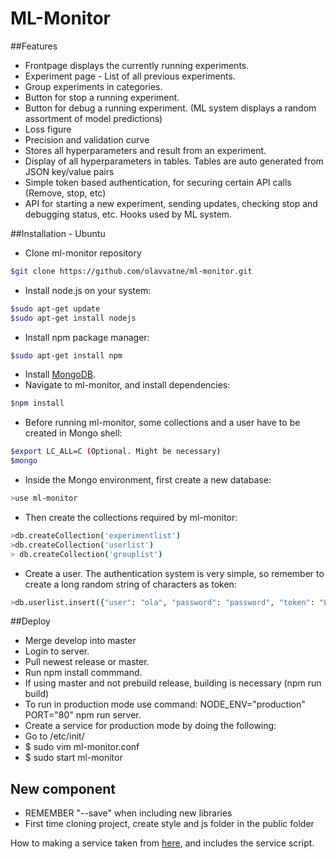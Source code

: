 # ML-Monitor

##Features
* Frontpage displays the currently running experiments.
* Experiment page - List of all previous experiments.
* Group experiments in categories.
* Button for stop a running experiment. 
* Button for debug a running experiment. (ML system displays a random assortment of model predictions)
* Loss figure
* Precision and validation curve
* Stores all hyperparameters and result from an experiment.
* Display of all hyperparameters in tables. Tables are auto generated from JSON key/value pairs
* Simple token based authentication, for securing certain API calls (Remove, stop, etc)
* API for starting a new experiment, sending updates, checking stop and debugging status,  etc. Hooks used by ML system.

##Installation - Ubuntu
* Clone ml-monitor repository
```bash
$git clone https://github.com/olavvatne/ml-monitor.git
```
* Install node.js on your system:
```bash
$sudo apt-get update
$sudo apt-get install nodejs
```
* Install npm package manager:
```bash
$sudo apt-get install npm
```
* Install [MongoDB](https://docs.mongodb.org/manual/tutorial/install-mongodb-on-ubuntu/).
* Navigate to ml-monitor, and install dependencies:
```bash
$npm install
```
* Before running ml-monitor, some collections and a user have to be created in Mongo shell:
```bash
$export LC_ALL=C (Optional. Might be necessary)
$mongo
```
* Inside the Mongo environment, first create a new database:
```bash
>use ml-monitor
```
* Then create the collections required by ml-monitor:
```bash
>db.createCollection('experimentlist')
>db.createCollection('userlist')
> db.createCollection('grouplist')
```

* Create a user. The authentication system is very simple, so remember to create a long random string of characters as token:
```bash
>db.userlist.insert({"user": "ola", "password": "password", "token": "Long-random-string-of-your-choice"})
```


##Deploy 
* Merge develop into master 
* Login to server. 
* Pull newest release or master. 
* Run npm install commmand.
* If using master and not prebuild release, building is necessary (npm run build)
* To run in production mode use command: NODE_ENV="production" PORT="80" npm run server.
* Create a service for production mode by doing the following:
* Go to /etc/init/
* $ sudo vim ml-monitor.conf
* $ sudo start ml-monitor

## New component
* REMEMBER "--save" when including new libraries
* First time cloning project, create style and js folder in the public folder

How to making a service taken from [here](https://gist.github.com/willrstern/3510ecef59c3f76b0152), and includes the service script.
